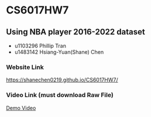 # CS6017HW7
## Using NBA player 2016-2022 dataset 
- u1103296 Phillip Tran
- u1483142 Hsiang-Yuan(Shane) Chen

### Website Link
https://shanechen0219.github.io/CS6017HW7/

### Video Link (must download Raw File)
[Demo Video](/ProjectPresentation.mp4)


